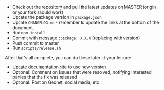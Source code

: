 - Check out the repository and pull the latest updates on MASTER (origin or your fork should work)
- Update the package version in `package.json`.
- Update `CHANGELOG.md` - remember to update the links at the bottom of the document.
- Run `npm install`
- Commit with message `:package: X.X.X` (replacing with version)
- Push commit to master
- Run `scripts/release.sh`


After that's all complete, you can do these later at your leisure:

- [Update documentation site](https://github.com/Esri/esri-leaflet-doc#instructions) to use new version
- Optional: Comment on Issues that were resolved, notifying interested parties that the fix was released
- Optional: Post on Geonet, social media, etc